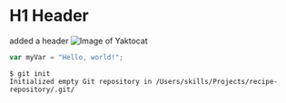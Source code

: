 # H1 Header
added a header
![Image of Yaktocat](https://octodex.github.com/images/yaktocat.png)
``` javascript
var myVar = "Hello, world!";
```

```
$ git init
Initialized empty Git repository in /Users/skills/Projects/recipe-repository/.git/
```
